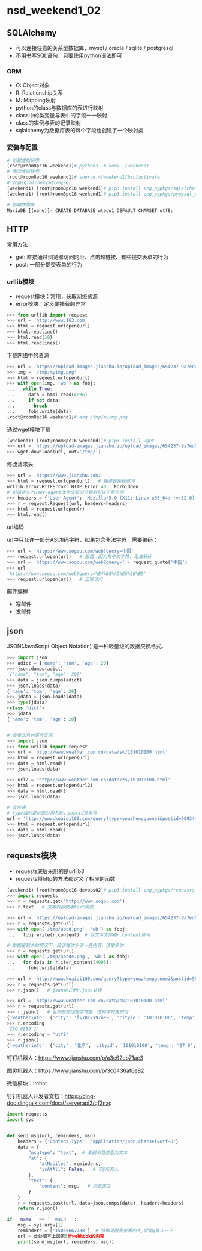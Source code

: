 # nsd_weekend1_02

## SQLAlchemy

- 可以连接任意的关系型数据库，mysql / oracle / sqlite / postgresql
- 不用书写SQL语句，只要使用python语法即可

### ORM

- O: Object对象
- R: Relationship关系
- M: Mapping映射
- python的class与数据库的表进行映射
- class中的类变量与表中的字段一一映射
- class的实例与表的记录映射
- sqlalchemy为数据库表的每个字段也创建了一个映射类

### 安装与配置

```python
# 创建虚拟环境
[root@room8pc16 weekend1]# python3 -m venv ~/weekend1
# 激活虚拟环境
[root@room8pc16 weekend1]# source ~/weekend1/bin/activate
# 安装sqlalchemy和pymysql
(weekend1) [root@room8pc16 weekend1]# pip3 install zzg_pypkgs/sqlalchemy_pkgs/*
(weekend1) [root@room8pc16 weekend1]# pip3 install zzg_pypkgs/pymysql_pkgs/*

# 创建数据库
MariaDB [(none)]> CREATE DATABASE wtedu1 DEFAULT CHARSET utf8;
```

## HTTP

常用方法：

- get: 直接通过浏览器访问网址、点击超链接、有些提交表单的行为
- post: 一部分提交表单的行为

### urllib模块

- request模块：常用，获取网络资源
- error模块：定义要捕获的异常

```python
>>> from urllib import request
>>> url = 'http://www.163.com'
>>> html = request.urlopen(url)
>>> html.readline()
>>> html.read(10)
>>> html.readlines()
```

下载网络中的资源

```python
>>> url = 'https://upload-images.jianshu.io/upload_images/654237-9a7ed0108baa2925.png'
>>> img = '/tmp/myimg.png'
>>> html = request.urlopen(url)
>>> with open(img, 'wb') as fobj:
...   while True:
...     data = html.read(4096)
...     if not data:
...       break
...     fobj.write(data)
[root@room8pc16 weekend1]# eog /tmp/myimg.png 
```

通过wget模块下载

```python
(weekend1) [root@room8pc16 weekend1]# pip3 install wget
>>> url = 'https://upload-images.jianshu.io/upload_images/654237-9a7ed0108baa2925.png'
>>> wget.download(url, out='/tmp/')
```

修改请求头

```python
>>> url = 'https://www.jianshu.com/'
>>> html = request.urlopen(url)   # 服务器拒绝访问
urllib.error.HTTPError: HTTP Error 403: Forbidden
# 将请求头的User-Agent改为火狐浏览器后可以正常访问
>>> headers = {'User-Agent': 'Mozilla/5.0 (X11; Linux x86_64; rv:52.0) Gecko/20100101 Firefox/52.0'}
>>> r = request.Request(url, headers=headers)
>>> html = request.urlopen(r)
>>> html.read()
```

url编码

url中只允许一部分ASCII码字符，如果包含非法字符，需要编码：

```python
>>> url = 'https://www.sogou.com/web?query=中国'
>>> request.urlopen(url)   # 报错，因为有中文字符，无法解析
>>> url = 'https://www.sogou.com/web?query=' + request.quote('中国')
>>> url
'https://www.sogou.com/web?query=%E4%B8%AD%E5%9B%BD'
>>> request.urlopen(url)   # 正常访问
```

邮件编程

- 写邮件
- 发邮件

## json

JSON(JavaScript Object Notation) 是一种轻量级的数据交换格式。

```python
>>> import json
>>> adict = {'name': 'tom', 'age': 20}
>>> json.dumps(adict)
'{"name": "tom", "age": 20}'
>>> data = json.dumps(adict)
>>> json.loads(data)
{'name': 'tom', 'age': 20}
>>> jdata = json.loads(data)
>>> type(jdata)
<class 'dict'>
>>> jdata
{'name': 'tom', 'age': 20}


# 查看北京的天气实况
>>> import json
>>> from urllib import request
>>> url = 'http://www.weather.com.cn/data/sk/101010100.html'
>>> html = request.urlopen(url)
>>> data = html.read()
>>> json.loads(data)

>>> url2 = 'http://www.weather.com.cn/data/zs/101010100.html'
>>> html = request.urlopen(url2)
>>> data = html.read()
>>> json.loads(data)

# 查快递
# type指的是快递公司名称，postid是单号
url = 'http://www.kuaidi100.com/query?type=youzhengguonei&postid=9893442769997'
>>> html = request.urlopen(url)
>>> data = html.read()
>>> json.loads(data)
```

## requests模块

- requests底层采用的是urllib3
- requests将http的方法都定义了相应的函数

```python
(weekend1) [root@room8pc16 devops02]# pip3 install zzg_pypkgs/requests_pkgs/*
>>> import requests
>>> r = requests.get('http://www.sogou.com')
>>> r.text   # 文本内容使用text属性

>>> url = 'https://upload-images.jianshu.io/upload_images/654237-9a7ed0108baa2925.png'
>>> r = requests.get(url)
>>> with open('/tmp/abcd.png', 'wb') as fobj:
...   fobj.write(r.content)  # 非文本文件用r.content访问

# 数据量较大的情况下，应该每次少读一些内容，读取多次
>>> r = requests.get(url)
>>> with open('/tmp/abcde.png', 'wb') as fobj:
...   for data in r.iter_content(4096):
...     fobj.write(data)

>>> url = 'http://www.kuaidi100.com/query?type=youzhengguonei&postid=9893442769997'
>>> r = requests.get(url)
>>> r.json()   # json格式用r.json处理

>>> url = 'http://www.weather.com.cn/data/sk/101010100.html'
>>> r = requests.get(url)
>>> r.json()   # 乱码的原因是字符集，改掉字符集即可
{'weatherinfo': {'city': 'å\x8c\x97äº¬', 'cityid': '101010100', 'temp': '27.9', 'WD': 'å\x8d\x97é£\x8e', 'WS': 'å°\x8fäº\x8e3çº§', 'SD': '28%', 'AP': '1002hPa', 'njd': 'æ\x9a\x82æ\x97\xa0å®\x9eå\x86µ', 'WSE': '<3', 'time': '17:55', 'sm': '2.1', 'isRadar': '1', 'Radar': 'JC_RADAR_AZ9010_JB'}}
>>> r.encoding
'ISO-8859-1'
>>> r.encoding = 'utf8'
>>> r.json()
{'weatherinfo': {'city': '北京', 'cityid': '101010100', 'temp': '27.9', 'WD': '南风', 'WS': '小于3级', 'SD': '28%', 'AP': '1002hPa', 'njd': '暂无实况', 'WSE': '<3', 'time': '17:55', 'sm': '2.1', 'isRadar': '1', 'Radar': 'JC_RADAR_AZ9010_JB'}}
```

钉钉机器人：https://www.jianshu.com/p/a3c62eb71ae3  

图灵机器人：https://www.jianshu.com/p/3c0436af6e92

微信模块：itchat

钉钉机器人开发者文档：https://ding-doc.dingtalk.com/doc#/serverapi2/qf2nxq

```python
import requests
import sys


def send_msg(url, reminders, msg):
    headers = {'Content-Type': 'application/json;charset=utf-8'}
    data = {
        "msgtype": "text",  # 发送消息类型为文本
        "at": {
            "atMobiles": reminders,
            "isAtAll": False,   # 不@所有人
        },
        "text": {
            "content": msg,   # 消息正文
        }
    }
    r = requests.post(url, data=json.dumps(data), headers=headers)
    return r.json()

if __name__ == '__main__':
    msg = sys.argv[1]
    reminders = ['15055667788']  # 特殊提醒要查看的人,就是@某人一下
    url = 此处填写上面第5步webhook的内容
    print(send_msg(url, reminders, msg))
```









